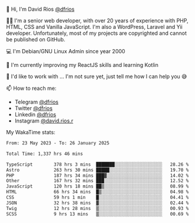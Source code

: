 👋 Hi, I'm David Rios [@dfrios](https://github.com/dfrios)

👨‍💻 I'm a senior web developer, with over 20 years of experience with PHP, HTML, CSS and Vanilla JavaScript. I'm also a WordPress, Laravel and Yii developer. Unfortunately, most of my projects are copyrighted and cannot be published on GitHub.

💻 I'm Debian/GNU Linux Admin since year 2000

🌱 I'm currently improving my ReactJS skills and learning Kotlin

💞️ I'd like to work with ... I'm not sure yet, just tell me how I can help you 😅


📫 How to reach me:
* Telegram [@dfrios](https://t.me/dfrios)
* Twitter [@dfrios](https://twitter.com/dfrios)
* Linkedin [@dfrios](https://linkedin.com/in/dfrios)
* Instagram [@david.rios.r](https://instagram.com/david.rios.r)



My WakaTime stats:
<!--START_SECTION:waka-->

```txt
From: 23 May 2023 - To: 26 January 2025

Total Time: 1,337 hrs 46 mins

TypeScript        378 hrs 3 mins  ███████░░░░░░░░░░░░░░░░░░   28.26 %
Astro             263 hrs 30 mins █████░░░░░░░░░░░░░░░░░░░░   19.70 %
PHP               187 hrs 34 mins ███▓░░░░░░░░░░░░░░░░░░░░░   14.02 %
Other             167 hrs 32 mins ███░░░░░░░░░░░░░░░░░░░░░░   12.52 %
JavaScript        120 hrs 18 mins ██▒░░░░░░░░░░░░░░░░░░░░░░   08.99 %
HTML              66 hrs 34 mins  █▒░░░░░░░░░░░░░░░░░░░░░░░   04.98 %
CSS               59 hrs 1 min    █░░░░░░░░░░░░░░░░░░░░░░░░   04.41 %
JSON              32 hrs 38 mins  ▓░░░░░░░░░░░░░░░░░░░░░░░░   02.44 %
Twig              12 hrs 28 mins  ▒░░░░░░░░░░░░░░░░░░░░░░░░   00.93 %
SCSS              9 hrs 13 mins   ▒░░░░░░░░░░░░░░░░░░░░░░░░   00.69 %
```

<!--END_SECTION:waka-->
